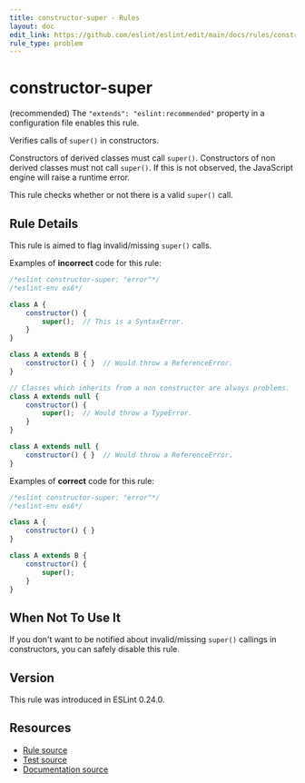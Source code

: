 ```yaml
---
title: constructor-super - Rules
layout: doc
edit_link: https://github.com/eslint/eslint/edit/main/docs/rules/constructor-super.md
rule_type: problem
---
```

<!-- Note: No pull requests accepted for this file. See README.md in the root directory for details. -->

# constructor-super

(recommended) The `"extends": "eslint:recommended"` property in a configuration file enables this rule.

Verifies calls of `super()` in constructors.

Constructors of derived classes must call `super()`.
Constructors of non derived classes must not call `super()`.
If this is not observed, the JavaScript engine will raise a runtime error.

This rule checks whether or not there is a valid `super()` call.

## Rule Details

This rule is aimed to flag invalid/missing `super()` calls.

Examples of **incorrect** code for this rule:

```js
/*eslint constructor-super: "error"*/
/*eslint-env es6*/

class A {
    constructor() {
        super();  // This is a SyntaxError.
    }
}

class A extends B {
    constructor() { }  // Would throw a ReferenceError.
}

// Classes which inherits from a non constructor are always problems.
class A extends null {
    constructor() {
        super();  // Would throw a TypeError.
    }
}

class A extends null {
    constructor() { }  // Would throw a ReferenceError.
}
```

Examples of **correct** code for this rule:

```js
/*eslint constructor-super: "error"*/
/*eslint-env es6*/

class A {
    constructor() { }
}

class A extends B {
    constructor() {
        super();
    }
}
```

## When Not To Use It

If you don't want to be notified about invalid/missing `super()` callings in constructors, you can safely disable this rule.

## Version

This rule was introduced in ESLint 0.24.0.

## Resources

* [Rule source](https://github.com/eslint/eslint/tree/HEAD/lib/rules/constructor-super.js)
* [Test source](https://github.com/eslint/eslint/tree/HEAD/tests/lib/rules/constructor-super.js)
* [Documentation source](https://github.com/eslint/eslint/tree/HEAD/docs/rules/constructor-super.md)

